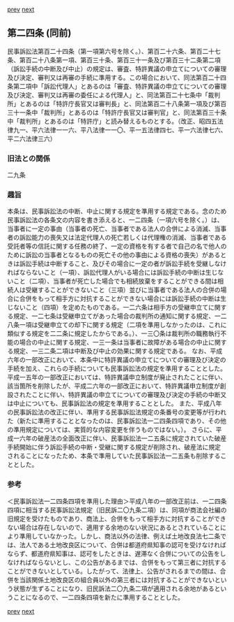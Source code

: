 [prev](/specific\markdowns\特許法\027_Mp-Ch_1-At_23.md)
[next](/specific\markdowns\特許法\029_Mp-Ch_1-At_25.md)
## 第二四条 (同前)
民事訴訟法第百二十四条（第一項第六号を除く。）、第百二十六条、第百二十七条、第百二十八条第一項、第百三十条、第百三十一条及び第百三十二条第二項（訴訟手続の中断及び中止）の規定は、審査、特許異議の申立てについての審理及び決定、審判又は再審の手続に準用する。この場合において、同法第百二十四条第二項中「訴訟代理人」とあるのは「審査、特許異議の申立てについての審理及び決定、審判又は再審の委任による代理人」と、同法第百二十七条中「裁判所」とあるのは「特許庁長官又は審判長」と、同法第百二十八条第一項及び第百三十一条中「裁判所」とあるのは「特許庁長官又は審判官」と、同法第百三十条中「裁判所」とあるのは「特許庁」と読み替えるものとする。（改正、昭四五法律九一、平六法律一一六、平八法律一一〇、平一五法律四七、平一六法律七六、平二六法律三六）

### 旧法との関係
二九条

### 趣旨
本条は、民事訴訟法の中断、中止に関する規定を準用する規定である。念のため民事訴訟法の各条文の内容を書き添えると、一二四条（一項六号を除く。）は、当事者に一定の事由（当事者の死亡、当事者である法人の合併による消滅、当事者の訴訟能力の喪失又は法定代理人の死亡若しくは代理権の消滅、当事者である受託者等の信託に関する任務の終了、一定の資格を有する者で自己の名で他人のために訴訟の当事者となるものの死亡その他の事由による資格の喪失）があるときは訴訟手続は中断すること、及びその場合に一定の者が訴訟手続を受継しなければならないこと（一項）、訴訟代理人がいる場合には訴訟手続の中断は生じないこと（二項）、当事者が死亡した場合でも相続放棄をすることができる間は相続人は受継することができないこと（三項）並びに当事者である法人の合併の場合に合併をもって相手方に対抗することができない場合には訴訟手続の中断は生じないこと（四項）を定めたものである。一二六条は相手方の受継申立てに関する規定、一二七条は受継申立てがあった場合の裁判所の通知に関する規定、一二八条一項は受継申立ての却下に関する規定（二項を準用しなかったのは、これに類似する規定を二二条に規定したからである。）、一三〇条は裁判所の職務執行不能の場合の中止に関する規定、一三一条は当事者に故障がある場合の中止に関する規定、一三二条二項は中断及び中止の効果に関する規定である。
なお、平成六年の一部改正において、本条中に特許異議の申立てについての審理及び決定の手続を加え、これらの手続についても民事訴訟法の規定を準用することとした。平成一五年の一部改正においては、特許異議申立制度が廃止されたことに伴い、該当箇所を削除したが、平成二六年の一部改正において、特許異議申立制度が創設されたことに伴い、特許異議の申立てについての審理及び決定の手続の中断又は中止についても、民事訴訟法の規定を準用することとした。
また、平成八年の民事訴訟法の改正に伴い、準用する民事訴訟法規定の条番号の変更等が行われた（新たに準用することとなったのは、民事訴訟法一二四条四項であり、その他の準用規定については、実質的な内容変更を伴うものではない。）。
さらに、平成一六年の破産法の全面改正に伴い、民事訴訟法一二五条に規定されていた破産手続開始に伴う訴訟手続の中断・受継に関する規定が削除され、破産法に規定されることになったため、本条で準用していた民事訴訟法一二五条も削除することとした。

### 参考
＜民事訴訟法一二四条四項を準用した理由＞平成八年の一部改正前は、一二四条四項に相当する民事訴訟法規定（旧民訴二〇九条二項）は、同項が商法会社編の旧規定を受けたものであり、商法上、合併をもって相手方に対抗することができない場合は存在しないので、適用する余地のない状況にあるとされていることにより準用していなかった。しかし、商法以外の法律、例えば土地改良法七二条では、法人である土地改良区について、合併は都道府県知事の認可を受けなければならず、都道府県知事は、認可をしたときは、遅滞なく合併についての公告をしなければならないとし、この公告があるまでは、合併をもって第三者に対抗することができないとしている。したがって、法律上、公告がされるまでの間は、合併を当該関係土地改良区の組合員以外の第三者には対抗することができないという状態が生ずることになり、旧民訴法二〇九条二項が適用される余地があるということになるので、一二四条四項を新たに準用することとした。

[prev](/specific\markdowns\特許法\027_Mp-Ch_1-At_23.md)
[next](/specific\markdowns\特許法\029_Mp-Ch_1-At_25.md)